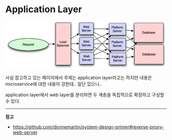 # Application Layer


![application layer](yB5SYwm.png "application layer")

<!--more-->

사실 참고하고 있는 페이지에서 주제는 application layer라고는 하지만 내용은 microservice에 대한 내용이 강한데.. 일단 있으니..

application layer에서 web layer를 분리하면 두 계층을 독립적으로 확장하고 구성할 수 있다.

---

**참고**

* https://github.com/donnemartin/system-design-primer#reverse-proxy-web-server

